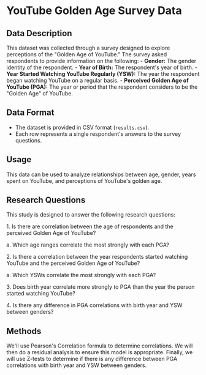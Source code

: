 # YouTube Golden Age Survey Data

## Data Description

This dataset was collected through a survey designed to explore perceptions of the "Golden Age of YouTube." The survey asked respondents to provide information on the following: - **Gender:** The gender identity of the respondent. - **Year of Birth:** The respondent's year of birth. - **Year Started Watching YouTube Regularly (YSW):** The year the respondent began watching YouTube on a regular basis. - **Perceived Golden Age of YouTube (PGA):** The year or period that the respondent considers to be the "Golden Age" of YouTube.

## Data Format

-   The dataset is provided in CSV format (`results.csv`).
-   Each row represents a single respondent's answers to the survey questions.

## Usage

This data can be used to analyze relationships between age, gender, years spent on YouTube, and perceptions of YouTube's golden age.

## Research Questions

This study is designed to answer the following research questions:

1\. Is there are correlation between the age of respondents and the perceived Golden Age of YouTube?

a\. Which age ranges correlate the most strongly with each PGA?

2\. Is there a correlation between the year respondents started watching YouTube and the perceived Golden Age of YouTube?

a\. Which YSWs correlate the most strongly with each PGA?

3\. Does birth year correlate more strongly to PGA than the year the person started watching YouTube?

4\. Is there any difference in PGA correlations with birth year and YSW between genders?

## Methods

We'll use Pearson's Correlation formula to determine correlations. We will then do a residual analysis to ensure this model is appropriate. Finally, we will use Z-tests to determine if there is any difference between PGA correlations with birth year and YSW between genders.
